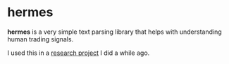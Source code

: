 # hermes

**hermes** is a very simple text parsing library that helps with understanding human trading signals. 

I used this in a [research project](https://github.com/965311532/backtesting-results) I did a while ago.
